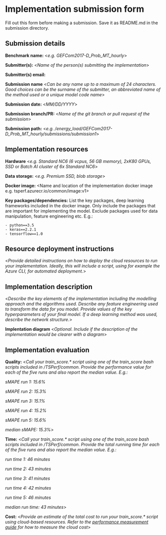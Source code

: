 # Implementation submission form

Fill out this form before making a submission. Save it as README.md in the submission directory.

## Submission details

**Benchmark name:** <*e.g. GEFCom2017-D_Prob_MT_hourly*>

**Submitter(s):** <*Name of the person(s) submitting the implementation*>

**Submitter(s) email:**

**Submission name** <*Can be any name up to a maximum of 24 characters. Good choices can be the surname of the submitter, an abbreviated name of the method used or a unique model code name*>

**Submission date:** <*MM/DD/YYYY*>

**Submission branch/PR:** <*Name of the git branch or pull request of the submission*>

**Submission path:** <*e.g. /energy_load/GEFCom2017-D_Prob_MT_hourly/submissions/submission1*>

## Implementation resources

**Hardware** <*e.g. Standard NC6 (6 vcpus, 56 GB memory), 2xK80 GPUs, SSD* or *Batch AI cluster of 6x Standard NC6*>

**Data storage:** <*e.g. Premium SSD, blob storage*>

**Docker image:** <Name and location of the implementation docker image e.g. tsperf.azurecr.io/common/image:v1>

**Key packages/dependencies:**
List the key packages, deep learning frameworks included in the docker image. Only include the packages that are important for implementing the model. Exclude packages used for data manipulation, feature engineering etc. E.g.:
    
    - python==3.5
    - keras==2.2.1
    - tensorflow==1.0

## Resource deployment instructions

<*Provide detailed instructions on how to deploy the cloud resources to run your implementation. Ideally, this will include a script, using for example the Azure CLI, for automated deployment.*>

## Implementation description

<*Describe the key elements of the implementation including the modelling approach and the algorithms used. Describe any feature engineering used to transform the data for you model. Provide values of the key hyperparameters of your final model. If a deep learning method was used, describe the network structure.*>

**Implentation diagram** <*Optional. Include if the description of the implementation would be clearer with a diagram*>

## Implementation evaluation

**Quality:** <*Call your train_score.\* script using one of the train_score bash scripts included in /TSPerf/common. Provide the performance value for each of the five runs and also report the median value. E.g.:*

*sMAPE run 1: 15.6%*

*sMAPE run 2: 15.3%*

*sMAPE run 3: 15.1%*

*sMAPE run 4: 15.2%*

*sMAPE run 5: 15.6%*

*median sMAPE: 15.3%*>

**Time:** <*Call your train_score.\* script using one of the train_score bash scripts included in /TSPerf/common. Provide the total running time for each of the five runs and also report the median value. E.g.:*

*run time 1: 46 minutes*

*run time 2: 43 minutes*

*run time 3: 41 minutes*

*run time 4: 42 minutes*

*run time 5: 46 minutes*

*median run time: 43 minutes*>

**Cost:** <*Provide an estimate of the total cost to run your train_score.\* script using cloud-based resources. Refer to the [performance measurement guide](/internal_docs/performance_measurement_guide.md) for how to measure the cloud cost*>